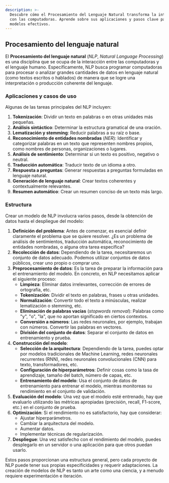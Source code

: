 ```yaml
---
description: >-
  Descubre cómo el Procesamiento del Lenguaje Natural transforma la interacción
  con las computadoras. Aprende sobre sus aplicaciones y pasos clave para crear
  modelos efectivos.
---
```

## Procesamiento del lenguaje natural

El **Procesamiento del lenguaje natural** (*NLP*, *Natural Language Processing*) es una disciplina que se ocupa de la interacción entre las computadoras y el lenguaje humano. Específicamente, NLP busca programar computadoras para procesar o analizar grandes cantidades de datos en lenguaje natural (como textos escritos o hablados) de manera que se logre una interpretación o producción coherente del lenguaje.

### Aplicaciones y casos de uso

Algunas de las tareas principales del NLP incluyen:

1. **Tokenización**: Dividir un texto en palabras o en otras unidades más pequeñas.
2. **Análisis sintáctico**: Determinar la estructura gramatical de una oración.
3. **Lematización y stemming**: Reducir palabras a su raíz o base.
4. **Reconocimiento de entidades nombradas** (*NER*): Identificar y categorizar palabras en un texto que representen nombres propios, como nombres de personas, organizaciones o lugares.
5. **Análisis de sentimiento**: Determinar si un texto es positivo, negativo o neutral.
6. **Traducción automática**: Traducir texto de un idioma a otro.
7. **Respuesta a preguntas**: Generar respuestas a preguntas formuladas en lenguaje natural.
8. **Generación de lenguaje natural**: Crear textos coherentes y contextualmente relevantes.
9. **Resumen automático**: Crear un resumen conciso de un texto más largo.

### Estructura

Crear un modelo de NLP involucra varios pasos, desde la obtención de datos hasta el despliegue del modelo:

1. **Definición del problema**: Antes de comenzar, es esencial definir claramente el problema que se quiere resolver. ¿Es un problema de análisis de sentimientos, traducción automática, reconocimiento de entidades nombradas, o alguna otra tarea específica?
2. **Recolección de datos**: Dependiendo de la tarea, necesitaremos un conjunto de datos adecuado. Podemos utilizar conjuntos de datos públicos, crear uno propio o comprar uno.
3. **Preprocesamiento de datos**: Es la tarea de preparar la información para el entrenamiento del modelo. En concreto, en NLP necesitamos aplicar el siguiente proceso:
    - **Limpieza**: Eliminar datos irrelevantes, corrección de errores de ortografía, etc.
    - **Tokenización**: Dividir el texto en palabras, frases u otras unidades.
    - **Normalización**: Convertir todo el texto a minúsculas, realizar lematización o stemming, etc.
    - **Eliminación de palabras vacías** (*stopwords removal*): Palabras como "y", "o", "la", que no aportan significado en ciertos contextos.
    - **Conversión a números**: Las redes neuronales, por ejemplo, trabajan con números. Convertir las palabras en vectores.
    - **División del conjunto de datos**: Separar el conjunto de datos en entrenamiento y prueba.
4. **Construcción del modelo**:
    - **Selección de la arquitectura**: Dependiendo de la tarea, puedes optar por modelos tradicionales de Machine Learning, redes neuronales recurrentes (RNN), redes neuronales convolucionales (CNN) para texto, transformadores, etc.
    - **Configuración de hiperparámetros**: Definir cosas como la tasa de aprendizaje, tamaño del batch, número de capas, etc.
    - **Entrenamiento del modelo**: Usa el conjunto de datos de entrenamiento para entrenar el modelo, mientras monitoreas su rendimiento en el conjunto de validación.
5. **Evaluación del modelo**: Una vez que el modelo esté entrenado, hay que evaluarlo utilizando las métricas apropiadas (precisión, recall, F1-score, etc.) en el conjunto de prueba.
6. **Optimización**: Si el rendimiento no es satisfactorio, hay que considerar:
    - Ajustar hiperparámetros.
    - Cambiar la arquitectura del modelo.
    - Aumentar datos.
    - Implementar técnicas de regularización.
7. **Despliegue**: Una vez satisfecho con el rendimiento del modelo, puedes desplegarlo en un servidor o una aplicación para que otros puedan usarlo.

Estos pasos proporcionan una estructura general, pero cada proyecto de NLP puede tener sus propias especificidades y requerir adaptaciones. La creación de modelos de NLP es tanto un arte como una ciencia, y a menudo requiere experimentación e iteración.
